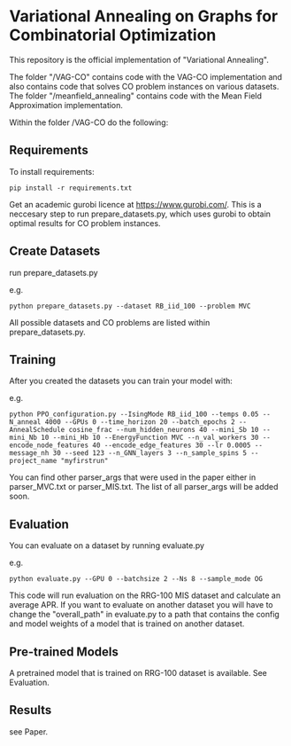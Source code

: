 # Variational Annealing on Graphs for Combinatorial Optimization

This repository is the official implementation of "Variational Annealing". 

The folder "/VAG-CO" contains code with the VAG-CO implementation and also contains code that solves CO problem instances on various datasets.
The folder "/meanfield_annealing" contains code with the Mean Field Approximation implementation.

Within the folder /VAG-CO do the following:
## Requirements

To install requirements:

```setup
pip install -r requirements.txt
```

Get an academic gurobi licence at https://www.gurobi.com/.
This is a neccesary step to run prepare_datasets.py, which uses gurobi to obtain optimal results for CO problem instances.

## Create Datasets

run prepare_datasets.py

e.g.
```setup
python prepare_datasets.py --dataset RB_iid_100 --problem MVC
```

All possible datasets and CO problems are listed within prepare_datasets.py.

## Training

After you created the datasets you can train your model with:

e.g.
```train
python PPO_configuration.py --IsingMode RB_iid_100 --temps 0.05 --N_anneal 4000 --GPUs 0 --time_horizon 20 --batch_epochs 2 --AnnealSchedule cosine_frac --num_hidden_neurons 40 --mini_Sb 10 --mini_Nb 10 --mini_Hb 10 --EnergyFunction MVC --n_val_workers 30 --encode_node_features 40 --encode_edge_features 30 --lr 0.0005 --message_nh 30 --seed 123 --n_GNN_layers 3 --n_sample_spins 5 --project_name "myfirstrun"
```

You can find other parser_args that were used in the paper either in parser_MVC.txt or parser_MIS.txt.
The list of all parser_args will be added soon.

## Evaluation

You can evaluate on a dataset by running evaluate.py

e.g.

```train
python evaluate.py --GPU 0 --batchsize 2 --Ns 8 --sample_mode OG
```

This code will run evaluation on the RRG-100 MIS dataset and calculate an average APR.
If you want to evaluate on another dataset you will have to change the "overall_path" in evaluate.py to a path that contains the config and model weights of a model that is trained on another dataset.

## Pre-trained Models

A pretrained model that is trained on RRG-100 dataset is available.
See Evaluation. 

## Results

see Paper.


